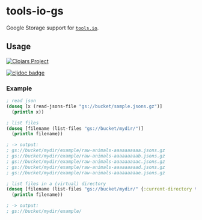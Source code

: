 # tools-io-gs

Google Storage support for [`tools.io`](https://github.com/oscaro/tools-io).

## Usage

[![Clojars Project](https://img.shields.io/clojars/v/com.oscaro/tools-io-gs.svg)](https://clojars.org/com.oscaro/tools-io-gs)

[![cljdoc badge](https://cljdoc.org/badge/com.oscaro/tools-io-gs)](https://cljdoc.org/d/com.oscaro/tools-io-gs/CURRENT)

### Example

```clojure
; read json
(doseq [x (read-jsons-file "gs://bucket/sample.jsons.gz")]
  (println x))

; list files
(doseq [filename (list-files "gs://bucket/mydir/")]
  (println filename))

; -> output:
; gs://bucket/mydir/example/raw-animals-aaaaaaaaaa.jsons.gz
; gs://bucket/mydir/example/raw-animals-aaaaaaaaab.jsons.gz
; gs://bucket/mydir/example/raw-animals-aaaaaaaaac.jsons.gz
; gs://bucket/mydir/example/raw-animals-aaaaaaaaad.jsons.gz
; gs://bucket/mydir/example/raw-animals-aaaaaaaaae.jsons.gz

; list files in a (virtual) directory
(doseq [filename (list-files "gs://bucket/mydir/" {:current-directory true})]
  (println filename))

; -> output:
; gs://bucket/mydir/example/
```
